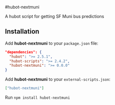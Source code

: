 #hubot-nextmuni

A hubot script for getting SF Muni bus predictions

## Installation

Add **hubot-nextmuni** to your `package.json` file:

```json
"dependencies": {
  "hubot": ">= 2.5.1",
  "hubot-scripts": ">= 2.4.2",
  "hubot-nextmuni": ">= 0.0.0"
}
```

Add **hubot-nextmuni** to your `external-scripts.json`:

```json
["hubot-nextmuni"]
```

Run `npm install hubot-nextmuni`
